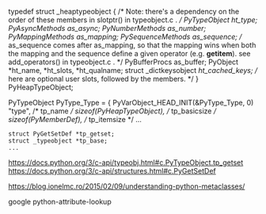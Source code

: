 typedef struct _heaptypeobject {
    /* Note: there's a dependency on the order of these members
       in slotptr() in typeobject.c . */
    PyTypeObject ht_type;
    PyAsyncMethods as_async;
    PyNumberMethods as_number;
    PyMappingMethods as_mapping;
    PySequenceMethods as_sequence; /* as_sequence comes after as_mapping,
                                      so that the mapping wins when both
                                      the mapping and the sequence define
                                      a given operator (e.g. __getitem__).
                                      see add_operators() in typeobject.c . */
    PyBufferProcs as_buffer;
    PyObject *ht_name, *ht_slots, *ht_qualname;
    struct _dictkeysobject *ht_cached_keys;
    /* here are optional user slots, followed by the members. */
} PyHeapTypeObject;



PyTypeObject PyType_Type = {
    PyVarObject_HEAD_INIT(&PyType_Type, 0)
    "type",                                     /* tp_name */
    sizeof(PyHeapTypeObject),                   /* tp_basicsize */
    sizeof(PyMemberDef),                        /* tp_itemsize */
    ...

    struct PyGetSetDef *tp_getset;
    struct _typeobject *tp_base;
    ...




https://docs.python.org/3/c-api/typeobj.html#c.PyTypeObject.tp_getset
https://docs.python.org/3/c-api/structures.html#c.PyGetSetDef




https://blog.ionelmc.ro/2015/02/09/understanding-python-metaclasses/

google python-attribute-lookup